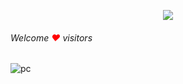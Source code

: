 <!--📊💬STATTITLE / 🌐WEBSITE: https://textanim.com/ -->
<p align="center">
<img src="https://i.imgur.com/YCw47Dm.gif">

 <h6 align="left" >
   Welcome <span style="color:red">❤</span>  visitors
   <br>
</h6>

![pc](https://user-images.githubusercontent.com/105937740/186015907-bd8b7db8-f875-454b-bf1a-36177129aa42.gif)
